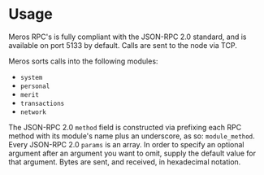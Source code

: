 # Usage

Meros RPC's is fully compliant with the JSON-RPC 2.0 standard, and is available on port 5133 by default. Calls are sent to the node via TCP.

Meros sorts calls into the following modules:
- `system`
- `personal`
- `merit`
- `transactions`
- `network`

The JSON-RPC 2.0 `method` field is constructed via prefixing each RPC method with its module's name plus an underscore, as so: `module_method`. Every JSON-RPC 2.0 `params` is an array. In order to specify an optional argument after an argument you want to omit, supply the default value for that argument. Bytes are sent, and received, in hexadecimal notation.
